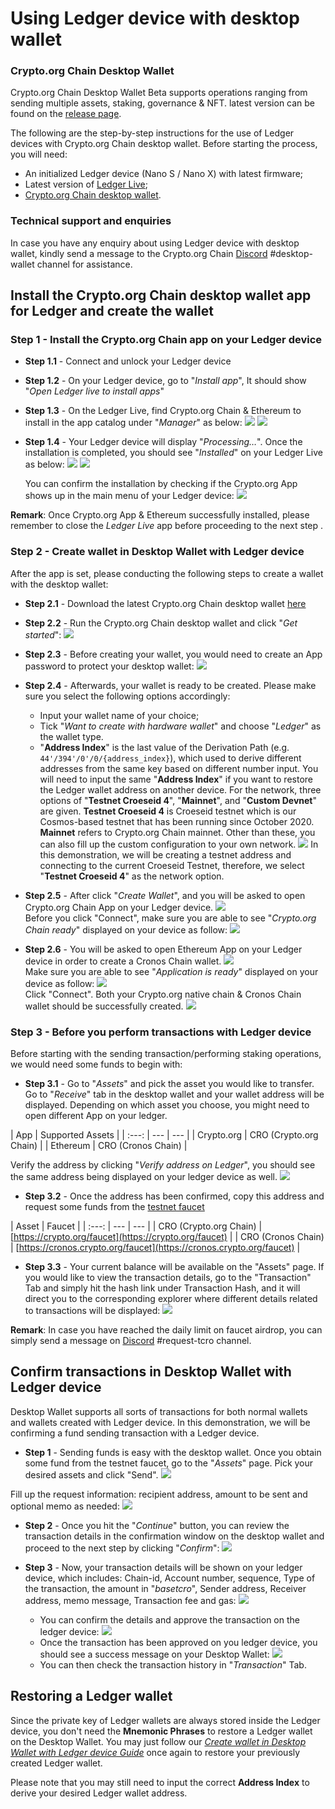 # Using Ledger device with desktop wallet

### Crypto.org Chain Desktop Wallet 
Crypto.org Chain Desktop Wallet Beta supports operations ranging from sending multiple assets, staking, governance & NFT. latest version can be found on the [release page](https://github.com/crypto-com/chain-desktop-wallet/releases). 


The following are the step-by-step instructions for the use of Ledger devices with Crypto.org Chain desktop wallet. Before starting the process, you will need:
 
- An initialized Ledger device (Nano S / Nano X) with latest firmware;
- Latest version of [Ledger Live](https://www.ledger.com/ledger-live);
- [Crypto.org Chain desktop wallet](https://github.com/crypto-com/chain-desktop-wallet/releases).


### Technical support and enquiries
In case you have any enquiry about using Ledger device with desktop wallet, kindly send a message to the Crypto.org Chain [Discord](https://discord.gg/pahqHz26q4) #desktop-wallet channel for assistance.


## Install the Crypto.org Chain desktop wallet app for Ledger and create the wallet  

### Step 1 - Install the Crypto.org Chain app on your Ledger device

- **Step 1.1** - Connect and unlock your Ledger device

- **Step 1.2** - On your Ledger device, go to "*Install app*", It should show "*Open Ledger live to install apps*"

- **Step 1.3** - On the Ledger Live, find Crypto.org Chain & Ethereum to install in the app catalog under "*Manager*" as below:
        <img src="./assets/ledger_desktop_wallet/s1-4-1.png" />
        <img src="./assets/ledger_desktop_wallet/s1-4-2.png" />

- **Step 1.4** - Your Ledger device will display "*Processing…*". Once the installation is completed, you should see "*Installed*" on your Ledger Live as below:
        <img src="./assets/ledger_desktop_wallet/s1-5-1.png" />
        <img src="./assets/ledger_desktop_wallet/s1-5-2.png" />

    You can confirm the installation by checking if the Crypto.org App shows up in the main menu of your Ledger device:
            <img src="./assets/ledger_desktop_wallet/s1-5-3.jpeg" />

**Remark**: Once Crypto.org App & Ethereum successfully installed, please remember to close the *Ledger Live* app before proceeding to the next step .

### Step 2 - Create wallet in Desktop Wallet with Ledger device

After the app is set, please conducting the following steps to create a wallet with the desktop wallet: 

- **Step 2.1** - Download the latest Crypto.org Chain desktop wallet [here](https://github.com/crypto-com/chain-desktop-wallet/releases)

- **Step 2.2** - Run the Crypto.org Chain desktop wallet and click "*Get started*":
        <img src="./assets/ledger_desktop_wallet/s2-2.png" />

- **Step 2.3** - Before creating your wallet, you would need to create an App password to protect your desktop wallet:
        <img src="./assets/ledger_desktop_wallet/s2-3.png" />

- **Step 2.4** - Afterwards, your wallet is ready to be created. Please make sure you select the following options accordingly:

    - Input your wallet name of your choice;
    - Tick "*Want to create with hardware wallet*" and choose "*Ledger*" as the wallet type. 
    - "**Address Index**" is the last value of the Derivation Path (e.g. `44'/394'/0'/0/{address_index}`), which used to derive different addresses from the same key based on different number input. You will need to input the same "**Address Index**" if you want to restore the Ledger wallet address on another device.
For the network, three options of "**Testnet Croeseid 4**", "**Mainnet**", and "**Custom Devnet**" are given. **Testnet Croeseid 4** is Croeseid testnet which is our Cosmos-based testnet that has been running since October 2020. **Mainnet** refers to Crypto.org Chain mainnet. Other than these, you can also fill up the custom configuration to your own network.
        <img src="./assets/ledger_desktop_wallet/s2-4.png" />
    In this demonstration, we will be creating a testnet address and connecting to the current Croeseid Testnet, therefore, we select "**Testnet Croeseid 4**" as the network option. 

- **Step 2.5** - After click "*Create Wallet*", and you will be asked to open Crypto.org Chain App on your Ledger device. 
        <img src="./assets/ledger_desktop_wallet/s2-5-1.png" />    
Before you click "Connect", make sure you are able to see "*Crypto.org Chain ready*" displayed on your device as follow: 
        <img src="./assets/ledger_desktop_wallet/s2-5-2.jpg" />    
    
- **Step 2.6** - You will be asked to open Ethereum App on your Ledger device in order to create a Cronos Chain wallet. 
        <img src="./assets/ledger_desktop_wallet/s2-5-3.png" />    
        Make sure you are able to see "*Application is ready*" displayed on your device as follow: 
        <img src="./assets/ledger_desktop_wallet/s2-5-4.png" />    
        Click "Connect". Both your Crypto.org native chain & Cronos Chain wallet should be successfully created.
        <img src="./assets/ledger_desktop_wallet/s2-5-5.png" />    


### Step 3 - Before you perform transactions with Ledger device
Before starting with the sending transaction/performing staking operations, we would need some funds to begin with:

- **Step 3.1** - Go to "*Assets*" and pick the asset you would like to transfer. Go to "*Receive*" tab in the desktop wallet and your wallet address will be displayed. Depending on which asset you choose, you might need to open different App on your ledger. 

| App | Supported Assets |
| :---: | --- | --- |
| Crypto.org  | CRO (Crypto.org Chain) |
| Ethereum  | CRO (Cronos Chain) |

Verify the address by clicking "*Verify address on Ledger*", you should see the same address being displayed on your ledger device as well.
            <img src="./assets/ledger_desktop_wallet/s3-1.png" />

- **Step 3.2** - Once the address has been confirmed, copy this address and request some funds from the [testnet faucet](https://crypto.org/faucet)

| Asset | Faucet |
| :---: | --- | --- |
| CRO (Crypto.org Chain) | [https://crypto.org/faucet](https://crypto.org/faucet) |
| CRO (Cronos Chain) | [https://cronos.crypto.org/faucet](https://cronos.crypto.org/faucet) |

- **Step 3.3** - Your current balance will be available on the "Assets" page. If you would like to view the transaction details, go to the "Transaction" Tab and simply hit the hash link under Transaction Hash, and it will direct you to the corresponding explorer where different details related to transactions will be displayed:
            <img src="./assets/ledger_desktop_wallet/s3-3.png" />

**Remark**: In case you have reached the daily limit on faucet airdrop, you can simply send a message on [Discord](https://discord.gg/pahqHz26q4) #request-tcro channel.

## Confirm transactions in Desktop Wallet with Ledger device
Desktop Wallet supports all sorts of transactions for both normal wallets and wallets created with Ledger device. In this demonstration, we will be confirming a fund sending transaction with a Ledger device.

- **Step 1** - Sending funds is easy with the desktop wallet. Once you obtain some fund from the testnet faucet, go to the "*Assets*" page. Pick your desired assets and click "Send". 
            <img src="./assets/ledger_desktop_wallet/s4-1-1.png" />

Fill up the request information: recipient address, amount to be sent and optional memo as needed:
            <img src="./assets/ledger_desktop_wallet/s4-1-2.png" />

- **Step 2** - Once you hit the "*Continue*" button, you can review the transaction details in the confirmation window on the desktop wallet and proceed to the next step by clicking "*Confirm*":
            <img src="./assets/ledger_desktop_wallet/s4-2.png" />

- **Step 3** - Now, your transaction details will be shown on your ledger device, which includes: 
Chain-id, Account number, sequence, Type of the transaction, the amount in "*basetcro*", Sender address, Receiver address, memo message, Transaction fee and gas:
            <img src="./assets/ledger_desktop_wallet/s4-3-1.jpeg" />
    - You can confirm the details and approve the transaction on the ledger device:
                <img src="./assets/ledger_desktop_wallet/s4-3-2.jpeg" />
    - Once the transaction has been approved on you ledger device, you should see a success message on your Desktop Wallet:
                <img src="./assets/ledger_desktop_wallet/s4-3-3.png" />
    - You can then check the transaction history in "*Transaction*" Tab. 

## Restoring a Ledger wallet 
Since the private key of Ledger wallets are always stored inside the Ledger device, you don't need the **Mnemonic Phrases** to restore a Ledger wallet on the Desktop Wallet. You may just follow our [*Create wallet in Desktop Wallet with Ledger device Guide*](#step-2-create-wallet-in-desktop-wallet-with-ledger-device) once again to restore your previously created Ledger wallet. 

Please note that you may still need to input the correct **Address Index** to derive your desired Ledger wallet address.